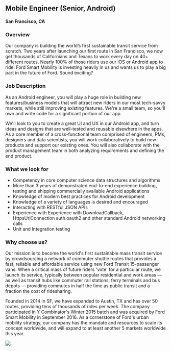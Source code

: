 ## Mobile Engineer (Senior, Android)
#### San Francisco, CA

### Overview
Our company is building the world’s first sustainable transit service from scratch. Two years after launching our first route in San Francisco, we now get thousands of Californians and Texans to work every day on 40+ different routes. Nearly 100% of those riders use our iOS or Android app to ride. Ford Smart Mobility is investing heavily in us and wants us to play a big part in the future of Ford. Sound exciting?

### Job Description
As an Android engineer, you will play a huge role in building new features/business models that will attract new riders in our most tech-savvy markets, while still improving existing features. We're a small team, so you'll own and write code for a significant portion of our app.

We'll look to you to create a great UI and UX in our Android app, and turn ideas and designs that are well-tested and reusable elsewhere in the apps. As a core member of a cross-functional team comprised of engineers, PMs, designers and data scientists, you will work collaboratively to build new products and support our existing ones. You will also collaborate with the product management team in both analyzing requirements and defining the end product.

### What we look for
+ Competency in core computer science data structures and algorithms
+ More than 3 years of demonstrated end-to-end experience building, testing and shipping commercially available Android applications
+ Knowledge of modern best practices for Android development
+ Knowledge of a variety of languages is desired and encouraged
+ Interacting with RESTful JSON APIs
+ Experience with Experience with DownloadCallback, HttpsUrlConnection auth.oauth2 and other standard Android networking calls
+ Unit and Integration testing

### Why choose us?
Our mission is to become the world's first sustainable mass transit service by crowdsourcing a network of commuter shuttle routes that provides a fast, reliable and affordable service using new Ford Transit 15-passenger vans. When a critical mass of future riders 'vote' for a particular route, we launch its service, typically between popular residential and work areas — as well as transit hubs like commuter rail stations, ferry terminals and bus depots — providing commutes in half the time as public transit and a fraction the cost of ridesharing.

Founded in 2014 in SF, we have expanded to Austin, TX and has over 50 routes, providing tens of thousands of rides per week. The company participated in Y Combinator's Winter 2015 batch and was acquired by Ford Smart Mobility in September 2016. As a cornerstone of Ford's urban mobility strategy, our company has the mandate and resources to scale its concept worldwide, and will expand to at least another 5 markets worldwide this year.


[<img src='https://dabuttonfactory.com/button.png?t=Learn+More&f=Calibri-Bold&ts=24&tc=fff&hp=20&vp=8&c=5&bgt=unicolored&bgc=29aafe'>](https://letsrockit.co/job/q2hhcmlvda-mobile-engineer-senior-android)
